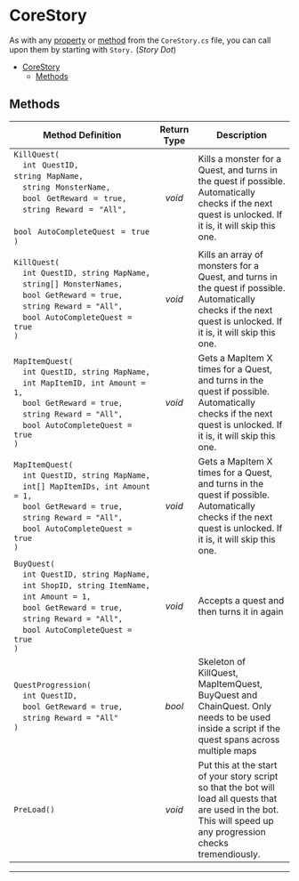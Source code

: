 
# CoreStory

As with any [property](#properties) or [method](#methods) from the `CoreStory.cs` file, you can call upon them by starting with `Story.` (*Story Dot*)

- [CoreStory](#corestory)
  - [Methods](#methods)

## Methods

| Method Definition                                                                                                                                                                                                                                                                                       | Return Type | Description                                                                                                                                                        |
| ------------------------------------------------------------------------------------------------------------------------------------------------------------------------------------------------------------------------------------------------------------------------------------------------------- | :---------: | ------------------------------------------------------------------------------------------------------------------------------------------------------------------ |
| `KillQuest(`<br>&emsp;`int`&numsp;`QuestID, string`&numsp;`MapName,`<br>&emsp;`string`&numsp;`MonsterName,`<br>&emsp;`bool`&numsp;`GetReward`&numsp;`=`&numsp;`true,`<br>&emsp;`string`&numsp;`Reward`&numsp;`=`&numsp;`"All",`<br>&emsp;`bool`&numsp;`AutoCompleteQuest`&numsp;`=`&numsp;`true`<br>`)` |   *void*    | Kills a monster for a Quest, and turns in the quest if possible. Automatically checks if the next quest is unlocked. If it is, it will skip this one.              |
| `KillQuest(`<br>&emsp;`int QuestID, string MapName,`<br>&emsp;`string[] MonsterNames,`<br>&emsp;`bool GetReward = true,`<br>&emsp;`string Reward = "All",`<br>&emsp;`bool AutoCompleteQuest = true`<br>`)`                                                                                              |   *void*    | Kills an array of monsters for a Quest, and turns in the quest if possible. Automatically checks if the next quest is unlocked. If it is, it will skip this one.   |
| `MapItemQuest(`<br>&emsp;`int QuestID, string MapName,`<br>&emsp;`int MapItemID, int Amount = 1,`<br>&emsp;`bool GetReward = true,`<br>&emsp;`string Reward = "All",`<br>&emsp;`bool AutoCompleteQuest = true`<br>`)`                                                                                   |   *void*    | Gets a MapItem X times for a Quest, and turns in the quest if possible. Automatically checks if the next quest is unlocked. If it is, it will skip this one.       |
| `MapItemQuest(`<br>&emsp;`int QuestID, string MapName,`<br>&emsp;`int[] MapItemIDs, int Amount = 1,`<br>&emsp;`bool GetReward = true,`<br>&emsp;`string Reward = "All",`<br>&emsp;`bool AutoCompleteQuest = true`<br>`)`                                                                                |   *void*    | Gets a MapItem X times for a Quest, and turns in the quest if possible. Automatically checks if the next quest is unlocked. If it is, it will skip this one.       |
| `BuyQuest(`<br>&emsp;`int QuestID, string MapName,`<br>&emsp;`int ShopID, string ItemName,`<br>&emsp;`int Amount = 1,`<br>&emsp;`bool GetReward = true,`<br>&emsp;`string Reward = "All",`<br>&emsp;`bool AutoCompleteQuest = true`<br>`)`                                                              |   *void*    | Accepts a quest and then turns it in again                                                                                                                         |
| `QuestProgression(`<br>&emsp;`int QuestID,`<br>&emsp;`bool GetReward = true,`<br>&emsp;`string Reward = "All"`<br>`)`                                                                                                                                                                                   |   *bool*    | Skeleton of KillQuest, MapItemQuest, BuyQuest and ChainQuest. Only needs to be used inside a script if the quest spans across multiple maps                        |
| `PreLoad()`                                                                                                                                                                                                                                                                                             |   *void*    | Put this at the start of your story script so that the bot will load all quests that are used in the bot. This will speed up any progression checks tremendiously. |

---------